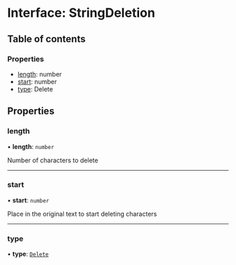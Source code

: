 # Interface: StringDeletion

## Table of contents

### Properties

-  [length](../../devkit/documents/StringDeletion#length): number
-  [start](../../devkit/documents/StringDeletion#start): number
-  [type](../../devkit/documents/StringDeletion#type): Delete

## Properties

### length

• **length**: `number`

Number of characters to delete

---

### start

• **start**: `number`

Place in the original text to start deleting characters

---

### type

• **type**: [`Delete`](../../devkit/documents/ChangeType#delete)

